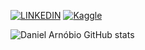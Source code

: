 [![LINKEDIN](https://img.shields.io/badge/LinkedIn-0077B5?style=for-the-badge&logo=linkedin&logoColor=white)](https://www.linkedin.com/in/daniel-arnobio/)
[![Kaggle](https://img.shields.io/badge/kaggle-blue?style=for-the-badge)](https://www.kaggle.com/danielarnbio)

![Daniel Arnóbio GitHub stats](https://github-readme-stats.vercel.app/api?username=daniel-arnobio&show_icons=true&theme=dark)

